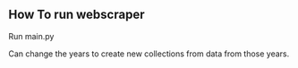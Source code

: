 ## How To run webscraper  

Run main.py

Can change the years to create new collections from data from those years.  
